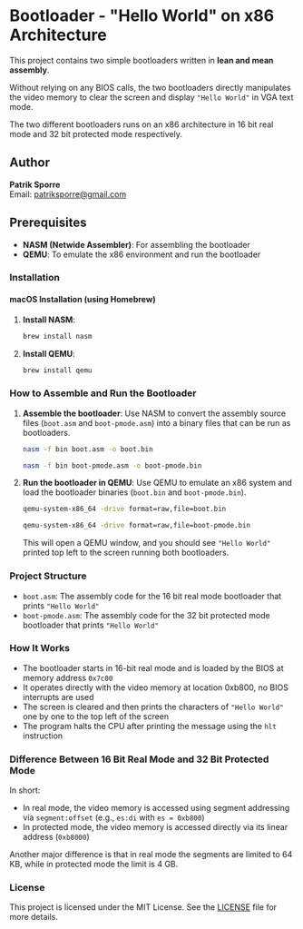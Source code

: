 # Bootloader - "Hello World" on x86 Architecture

This project contains two simple bootloaders written in **lean and mean assembly**.

Without relying on any BIOS calls, the two bootloaders directly manipulates the video memory to clear the screen and display `"Hello World"` in VGA text mode.

The two different bootloaders runs on an x86 architecture in 16 bit real mode and 32 bit protected mode respectively.

## Author

**Patrik Sporre**  
Email: [patriksporre@gmail.com](mailto:patriksporre@gmail.com)

## Prerequisites

- **NASM (Netwide Assembler)**: For assembling the bootloader
- **QEMU**: To emulate the x86 environment and run the bootloader

### Installation

#### macOS Installation (using Homebrew)

1. **Install NASM**:
   ```bash
   brew install nasm
   ```

2. **Install QEMU**:
   ```bash
   brew install qemu
   ```

### How to Assemble and Run the Bootloader

1. **Assemble the bootloader**:
   Use NASM to convert the assembly source files (`boot.asm` and `boot-pmode.asm`) into a binary files that can be run as bootloaders.

   ```bash
   nasm -f bin boot.asm -o boot.bin
   ```

   ```bash
   nasm -f bin boot-pmode.asm -o boot-pmode.bin
   ```

2. **Run the bootloader in QEMU**:
   Use QEMU to emulate an x86 system and load the bootloader binaries (`boot.bin` and `boot-pmode.bin`).

   ```bash
   qemu-system-x86_64 -drive format=raw,file=boot.bin
   ```

   ```bash
   qemu-system-x86_64 -drive format=raw,file=boot-pmode.bin
   ```

   This will open a QEMU window, and you should see `"Hello World"` printed top left to the screen running both bootloaders.

### Project Structure

- `boot.asm`: The assembly code for the 16 bit real mode bootloader that prints `"Hello World"`
- `boot-pmode.asm`: The assembly code for the 32 bit protected mode bootloader that prints `"Hello World"`

### How It Works

- The bootloader starts in 16-bit real mode and is loaded by the BIOS at memory address `0x7c00`
- It operates directly with the video memory at location 0xb800, no BIOS interrupts are used
- The screen is cleared and then prints the characters of `"Hello World"` one by one to the top left of the screen
- The program halts the CPU after printing the message using the `hlt` instruction

### Difference Between 16 Bit Real Mode and 32 Bit Protected Mode

In short:
- In real mode, the video memory is accessed using segment addressing via `segment:offset` (e.g., `es:di` with `es = 0xb800`)
- In protected mode, the video memory is accessed directly via its linear address (`0xb8000`)

Another major difference is that in real mode the segments are limited to 64 KB, while in protected mode the limit is 4 GB.

### License

This project is licensed under the MIT License. See the [LICENSE](LICENSE) file for more details.